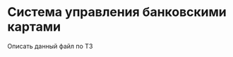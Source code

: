 # Система управления банковскими картами

Описать данный файл по ТЗ

<!--
pom.xml — файл для управления зависимостями проекта.

Что нужно сделать:
 - Указать зависимости: Spring Boot Starter Web, Spring Security, Spring Data JPA, Liquibase, JWT, Swagger, PostgreSQL/MySQL.
 - Установить Java 17+ как используемую версию.
 - Добавить плагины для компиляции и сборки (например, spring-boot-maven-plugin).
-->